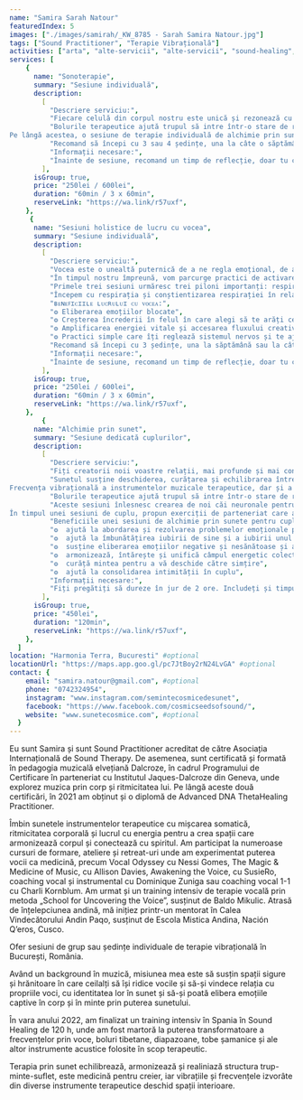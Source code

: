 ```yaml
---
name: "Samira Sarah Natour"
featuredIndex: 5
images: ["./images/samirah/_KW_8785 - Sarah Samira Natour.jpg"]
tags: ["Sound Practitioner", "Terapie Vibrațională"]
activities: ["arta", "alte-servicii", "alte-servicii", "sound-healing", "group-alteservicii", "group-sound-healing", "group-terapie-prin-arta"]
services: [
    {
      name: "Sonoterapie",
      summary: "Sesiune individuală",
      description:
        [
          "Descriere serviciu:",
          "Fiecare celulă din corpul nostru este unică și rezonează cu propria frecvență. Folosind o varietate de tehnici diferite și instrumente muzicale terapeutice, alchimia se produce la nivel celular. Alchimia aduce echilibru pe plan fizic, emoțional, mental, spiritual și energetic. Frecvența vibrațională a instrumentelor muzicale terapeutice, dar și a vocii echilibrează emisferele creierului și înmoaie sistemul nervos. ",
          "Bolurile terapeutice ajută trupul să intre într-o stare de relaxare profundă și conduc creierul în starea theta, o stare adânc meditativă. Respirația se adâncește, bătăile inimii descresc, tensiunea arterială coboară, corpul se relaxează, iar noua stare este mai receptivă la vindecare profundă, eliberând stresul, tensiunile și grijile. Alchimizarea prin sunet permite aprofundarea conexiunii cu noi înșine și aduce claritate emoțională și mentală. 
Pe lângă acestea, o sesiune de terapie individuală de alchimie prin sunet ajută la ameliorarea durerilor fizice, la îmbunătățirea tiparelor de somn și ajută cu stresul și anxietate.",
          "Recomand să începi cu 3 sau 4 ședințe, una la câte o săptămână sau din doua in doua săptămâni.",
          "Informații necesare:",
          "Înainte de sesiune, recomand un timp de reflecție, doar tu cu tine, în care aduci în atenție ce anume ai vrea să lucrezi, care este prioritatea. Ce simți că e viu în tine, ce simți că vrei să eliberezi. Încearcă să nu mănânci cu două ore înainte sau ia o masă lejeră. Hidratează-te bine și vino îmbrăcată comod.",
        ],
      isGroup: true,
      price: "250lei / 600lei",
      duration: "60min / 3 x 60min",
      reserveLink: "https://wa.link/r57uxf",
    },
     {
      name: "Sesiuni holistice de lucru cu vocea",
      summary: "Sesiune individuală",
      description:
        [
          "Descriere serviciu:",
          "Vocea este o unealtă puternică de a ne regla emoțional, de a ne armoniza energetic, de a elibera durerea fizică sau emoțională și de a ne aduce într-o stare de relaxare.",
          "În timpul nostru împreună, vom parcurge practici de activare vocală și de conștientizare corporală, meditații ghidate, practici vocale și somatice și mantre melodice. Toate au ca scop deblocarea expresiei autentice, descoperirea propriei puteri vindecătoare a vocii tale, aprofundarea relației cu propria muzicalitate, încheierea ciclului de rușine și frică izvorâtă din felul în care îți percepi vocea atunci când îți dai voie să cânți. Indiferent de cum sună, vocea ta e suficientă. Muzicalitatea ta e suficientă. Creativitatea ta este limbajul tău nativ și n-are nevoie de pregătire ca să-i dai voie să fie. Te aștept într-un spațiu de non-judecată să vezi cum se simte asta în corp.",
          "Primele trei sesiuni urmăresc trei piloni importanți: respirația, corpul și încorporarea sunetului vocii tale.",
          "Începem cu respirația și conștientizarea respirației în relație cu corpul, continuând cu corpul și cu mișcări vocal-somatice, iar apoi integram primii doi piloni în lucrul cu vocea, cu vocalele, cu instrumentele muzicale care susțin vocea.",
          "ʙᴇɴᴇꜰɪᴄɪɪʟᴇ ʟᴜᴄʀᴜʟᴜɪ ᴄᴜ ᴠᴏᴄᴇᴀ:",
          "❂ Eliberarea emoțiilor blocate",
          "❂ Creșterea încrederii în felul în care alegi să te arăți celorlalți și în felul în care îți lași vocea să ocupe spațiul",
          "❂ Amplificarea energiei vitale și accesarea fluxului creativ",
          "❂ Practici simple care îți reglează sistemul nervos și te ajută să eliberezi emoții.",
          "Recomand să începi cu 3 ședințe, una la săptămână sau la câte două săptămâni.",
          "Informații necesare:",
          "Înainte de sesiune, recomand un timp de reflecție, doar tu cu tine, în care aduci în atenție ce anume ai vrea să lucrezi, care este prioritatea. Ce simți că e viu în tine, ce simți că vrei să eliberezi. Încearcă să nu mănânci cu două ore înainte sau ia o masă lejeră. Hidratează-te bine și vino îmbrăcată comod.",
        ],
      isGroup: true,
      price: "250lei / 600lei",
      duration: "60min / 3 x 60min",
      reserveLink: "https://wa.link/r57uxf",
    },
        {
      name: "Alchimie prin sunet",
      summary: "Sesiune dedicată cuplurilor",
      description:
        [
          "Descriere serviciu:",
          "Fiți creatorii noii voastre relații, mai profunde și mai conștiente. Oferiți-vă o experiență ca o călătorie sonoră care vă va imersa în sunetele sacre ce vă vor restabili energia și vă vor revigora. Conectați-vă dincolo de corpul fizic, la nivel de spirit, și permiteți sunetelor să vă ridice vibrația la frecvența pură a iubirii.",
          "Sunetul susține deschiderea, curățarea și echilibrarea întregului sistem energetic prin refacerea câmpului auric, amplificând intenția înspre vindecare și transformare. Individual, se curăță și se armonizează sistemul energetic, iar apoi, împreună, se întărește legătura. Alchimia prin sunete aduce echilibru pe plan fizic, emoțional, mental, spiritual și energetic și ajută la deblocarea energiilor și a emoțiilor vechi, stagnante, pentru a face loc unor legături noi, mai sănătoase și mai puternice. 
Frecvența vibrațională a instrumentelor muzicale terapeutice, dar și a vocii echilibrează emisferele creierului și înmoaie sistemul nervos.",
          "Bolurile terapeutice ajută trupul să intre într-o stare de relaxare profundă și conduc creierul în starea theta, o stare adânc meditativă. Respirația se adâncește, bătăile inimii descresc, tensiunea arterială coboară, corpul se relaxează, iar noua stare este mai receptivă la vindecare profundă, eliberând stresul, tensiunile și grijile. Alchimizarea prin sunet permite aprofundarea conexiunii cu noi înșine și aduce claritate emoțională și mentală.",
          "Aceste sesiuni înlesnesc crearea de noi căi neuronale pentru a construi o relație mai puternică, presărând semințe de bucurie și de recunoștință unul față de celălalt. 
În timpul unei sesiuni de cuplu, propun exerciții de parteneriat care aduc mai multă intimitate și conexiune la un nivel mai profund emoțional și spiritual.",
          "Beneficiile unei sesiuni de alchimie prin sunete pentru cupluri:",
          "❂  ajută la abordarea și rezolvarea problemelor emoționale profunde sau a traumelor stocate în corpul fizic, emoțional sau mental",
          "❂  ajută la îmbunătățirea iubirii de sine și a iubirii unul față de celălalt",
          "❂  susține eliberarea emoțiilor negative și nesănătoase și a energiei blocate în corp",
          "❂  armonizează, întărește și unifică câmpul energetic colectiv al cuplului",
          "❂  curăță mintea pentru a vă deschide către simțire",
          "❂  ajută la consolidarea intimității în cuplu",
          "Informații necesare:",
          "Fiți pregătiți să dureze în jur de 2 ore. Includeți și timpul pregătirii, a discuției de dinainte și de după sesiune, pentru a seta intenția și pentru a mă asigura că lucrăm pe priorități. Vă aștept în spațiu în haine comode.",
        ],
      isGroup: true,
      price: "450lei",
      duration: "120min",
      reserveLink: "https://wa.link/r57uxf",
    },
  ]
location: "Harmonia Terra, Bucuresti" #optional
locationUrl: "https://maps.app.goo.gl/pc7JtBoy2rN24LvGA" #optional
contact: {
    email: "samira.natour@gmail.com", #optional
    phone: "0742324954",
    instagram: "www.instagram.com/semintecosmicedesunet",
    facebook: "https://www.facebook.com/cosmicseedsofsound/",
    website: "www.sunetecosmice.com", #optional
  }
---
```


Eu sunt Samira și sunt Sound Practitioner acreditat de către Asociația Internațională de Sound Therapy. De asemenea, sunt certificată și formată în pedagogia muzicală elvețiană Dalcroze, în cadrul Programului de Certificare în parteneriat cu Institutul Jaques-Dalcroze din Geneva, unde explorez muzica prin corp și ritmicitatea lui. Pe lângă aceste două certificări, în 2021 am obținut și o diplomă de Advanced DNA ThetaHealing Practitioner.

Îmbin sunetele instrumentelor terapeutice cu mișcarea somatică, ritmicitatea corporală și lucrul cu energia pentru a crea spații care armonizează corpul și conectează cu spiritul. Am participat la numeroase cursuri de formare, ateliere și retreat-uri unde am experimentat puterea vocii ca medicină, precum Vocal Odyssey cu Nessi Gomes, The Magic & Medicine of Music, cu Allison Davies, Awakening the Voice, cu SusieRo, coaching vocal și instrumental cu Dominique Zuniga sau coaching vocal 1-1 cu Charli Kornblum. Am urmat și un training intensiv de terapie vocală prin metoda „School for Uncovering the Voice”, susținut de Baldo Mikulic. Atrasă de înțelepciunea andină, mă inițiez printr-un mentorat în Calea Vindecătorului Andin Paqo, susținut de Escola Mistica Andina, Nación Q’eros, Cusco.

Ofer sesiuni de grup sau ședințe individuale de terapie vibrațională în București, România.

Având un background în muzică, misiunea mea este să susțin spații sigure și hrănitoare în care ceilalți să își ridice vocile și să-și vindece relația cu propriile voci, cu identitatea lor în sunet și să-și poată elibera emoțiile captive în corp și în minte prin puterea sunetului.

În vara anului 2022, am finalizat un training intensiv în Spania în Sound Healing de 120 h, unde am fost martoră la puterea transformatoare a frecvențelor prin voce, boluri tibetane, diapazoane, tobe șamanice și ale altor instrumente acustice folosite în scop terapeutic.

Terapia prin sunet echilibrează, armonizează și realiniază structura trup-minte-suflet, este medicină pentru creier, iar vibrațiile și frecvențele izvorâte din diverse instrumente terapeutice deschid spații interioare.
